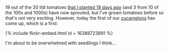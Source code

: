 19 out of the 20 Ildi tomatoes [that I planted 19 days ago](http://garden.pikesley.org/blog/2015/01/11/first-planting-of-the-year/) (and 3 from 10 of the 100s and 1000s) have now sprouted, but I've grown tomatoes before so that's not very exciting. However, today the first of our [cucamelons](http://homegrown-revolution.co.uk/savoury-fruit/growing-cucamelons/) has come up, which is a first:

{% include flickr-embed.html id = 16388723891 %}

I'm about to be overwhelmed with seedlings I think...
